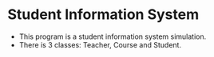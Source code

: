 # Student Information System
- This program is a student information system simulation.
- There is 3 classes: Teacher, Course and Student.

